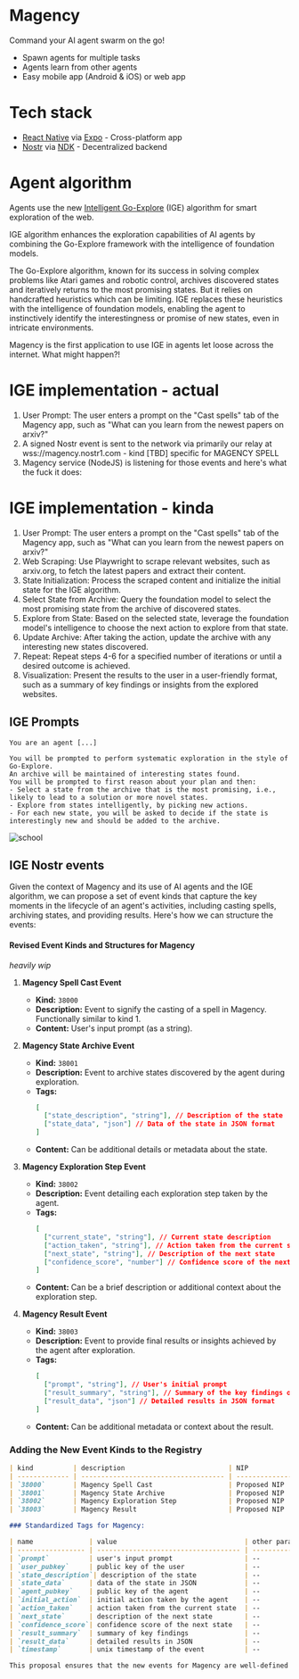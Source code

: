 # Magency

Command your AI agent swarm on the go!

- Spawn agents for multiple tasks
- Agents learn from other agents
- Easy mobile app (Android & iOS) or web app

# Tech stack
- [React Native](https://reactnative.dev/) via [Expo](https://expo.dev/) - Cross-platform app
- [Nostr](https://github.com/nostr-protocol/nostr) via [NDK](https://github.com/nostr-dev-kit/ndk) - Decentralized backend

# Agent algorithm

Agents use the new [Intelligent Go-Explore](https://x.com/jeffclune/status/1797541076024308135) (IGE) algorithm for smart exploration of the web.

IGE algorithm enhances the exploration capabilities of AI agents by combining the Go-Explore framework with the intelligence of foundation models.

The Go-Explore algorithm, known for its success in solving complex problems like Atari games and robotic control, archives discovered states and iteratively returns to the most promising states. But it relies on handcrafted heuristics which can be limiting. IGE replaces these heuristics with the intelligence of foundation models, enabling the agent to instinctively identify the interestingness or promise of new states, even in intricate environments.

Magency is the first application to use IGE in agents let loose across the internet. What might happen?!

# IGE implementation - actual
1. User Prompt: The user enters a prompt on the "Cast spells" tab of the Magency app, such as "What can you learn from the newest papers on arxiv?"
2. A signed Nostr event is sent to the network via primarily our relay at wss://magency.nostr1.com - kind [TBD] specific for MAGENCY SPELL
3. Magency service (NodeJS) is listening for those events and here's what the fuck it does:

# IGE implementation - kinda

1. User Prompt: The user enters a prompt on the "Cast spells" tab of the Magency app, such as "What can you learn from the newest papers on arxiv?"
2. Web Scraping: Use Playwright to scrape relevant websites, such as arxiv.org, to fetch the latest papers and extract their content.
3. State Initialization: Process the scraped content and initialize the initial state for the IGE algorithm.
4. Select State from Archive: Query the foundation model to select the most promising state from the archive of discovered states.
5. Explore from State: Based on the selected state, leverage the foundation model's intelligence to choose the next action to explore from that state.
6. Update Archive: After taking the action, update the archive with any interesting new states discovered.
7. Repeat: Repeat steps 4-6 for a specified number of iterations or until a desired outcome is achieved.
8. Visualization: Present the results to the user in a user-friendly format, such as a summary of key findings or insights from the explored websites.

## IGE Prompts
```
You are an agent [...]
```

```
You will be prompted to perform systematic exploration in the style of Go-Explore.
An archive will be maintained of interesting states found.
You will be prompted to first reason about your plan and then:
- Select a state from the archive that is the most promising, i.e., likely to lead to a solution or more novel states.
- Explore from states intelligently, by picking new actions.
- For each new state, you will be asked to decide if the state is interestingly new and should be added to the archive.
```

![school](https://github.com/AtlantisPleb/magency/assets/14167547/e2193a2f-e5e1-43b4-b6cf-67e1d335d524)

## IGE Nostr events

Given the context of Magency and its use of AI agents and the IGE algorithm, we can propose a set of event kinds that capture the key moments in the lifecycle of an agent's activities, including casting spells, archiving states, and providing results. Here's how we can structure the events:

#### Revised Event Kinds and Structures for Magency

_heavily wip_

1. **Magency Spell Cast Event**
   - **Kind:** `38000`
   - **Description:** Event to signify the casting of a spell in Magency. Functionally similar to kind 1.
   - **Content:** User's input prompt (as a string).

2. **Magency State Archive Event**
   - **Kind:** `38001`
   - **Description:** Event to archive states discovered by the agent during exploration.
   - **Tags:**
     ```json
     [
       ["state_description", "string"], // Description of the state
       ["state_data", "json"] // Data of the state in JSON format
     ]
     ```
   - **Content:** Can be additional details or metadata about the state.

3. **Magency Exploration Step Event**
   - **Kind:** `38002`
   - **Description:** Event detailing each exploration step taken by the agent.
   - **Tags:**
     ```json
     [
       ["current_state", "string"], // Current state description
       ["action_taken", "string"], // Action taken from the current state
       ["next_state", "string"], // Description of the next state
       ["confidence_score", "number"] // Confidence score of the next state being promising
     ]
     ```
   - **Content:** Can be a brief description or additional context about the exploration step.

4. **Magency Result Event**
   - **Kind:** `38003`
   - **Description:** Event to provide final results or insights achieved by the agent after exploration.
   - **Tags:**
     ```json
     [
       ["prompt", "string"], // User's initial prompt
       ["result_summary", "string"], // Summary of the key findings or insights
       ["result_data", "json"] // Detailed results in JSON format
     ]
     ```
   - **Content:** Can be additional metadata or context about the result.

### Adding the New Event Kinds to the Registry

```markdown
| kind          | description                          | NIP            |
| ------------- | ------------------------------------ | -------------- |
| `38000`       | Magency Spell Cast                   | Proposed NIP   |
| `38001`       | Magency State Archive                | Proposed NIP   |
| `38002`       | Magency Exploration Step             | Proposed NIP   |
| `38003`       | Magency Result                       | Proposed NIP   |

### Standardized Tags for Magency:

| name              | value                                | other parameters                | NIP            |
| ----------------- | ------------------------------------ | ------------------------------- | -------------- |
| `prompt`          | user's input prompt                  | --                              | Proposed NIP   |
| `user_pubkey`     | public key of the user               | --                              | Proposed NIP   |
| `state_description`| description of the state            | --                              | Proposed NIP   |
| `state_data`      | data of the state in JSON            | --                              | Proposed NIP   |
| `agent_pubkey`    | public key of the agent              | --                              | Proposed NIP   |
| `initial_action`  | initial action taken by the agent    | --                              | Proposed NIP   |
| `action_taken`    | action taken from the current state  | --                              | Proposed NIP   |
| `next_state`      | description of the next state        | --                              | Proposed NIP   |
| `confidence_score`| confidence score of the next state   | --                              | Proposed NIP   |
| `result_summary`  | summary of key findings              | --                              | Proposed NIP   |
| `result_data`     | detailed results in JSON             | --                              | Proposed NIP   |
| `timestamp`       | unix timestamp of the event          | --                              | Proposed NIP   |

This proposal ensures that the new events for Magency are well-defined and can be seamlessly integrated into the existing Nostr ecosystem, enabling the efficient tracking and management of agent activities and results.
